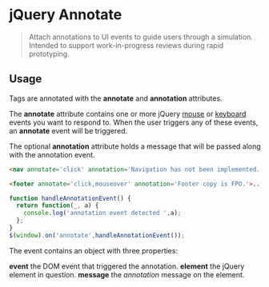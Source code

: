 jQuery Annotate
===================

> Attach annotations to UI events to guide users through a simulation. Intended to support work-in-progress reviews during rapid prototyping.

## Usage

Tags are annotated with the **annotate** and **annotation** attributes. 

The **annotate** attribute contains one or more jQuery [mouse](http://api.jquery.com/category/events/mouse-events/) or [keyboard](http://api.jquery.com/category/events/keyboard-events/) events you want to respond to. When the user triggers any of these events, an **annotate** event will be triggered.

The optional **annotation** attribute holds a message that will be passed along with the annotation event.

```html
<nav annotate='click' annotation='Navigation has not been implemented.'>...</nav>

<footer annotate='click,mouseover' annotation='Footer copy is FPO.'>...</footer>
```

```js
function handleAnnotationEvent() {
  return function(_, a) {
    console.log('annotation event detected ',a);
  };
}
$(window).on('annotate',handleAnnotationEvent());
```

The event contains an object with three properties:

**event** the DOM event that triggered the annotation.
**element** the jQuery element in question.
**message** the _annotation_ message on the element.
